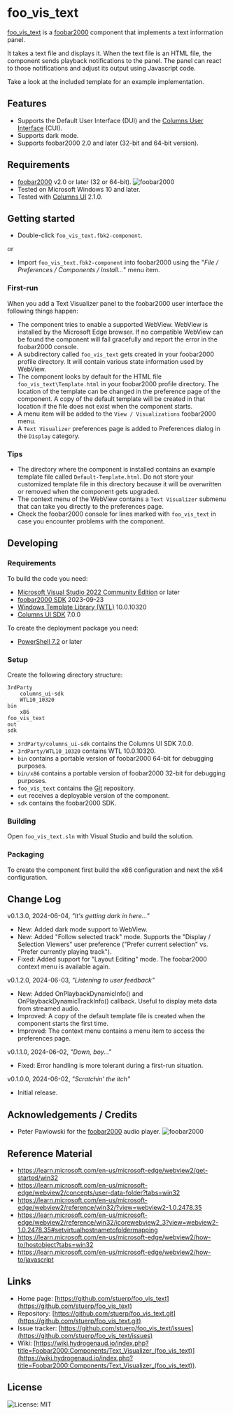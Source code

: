 
# foo_vis_text

[foo_vis_text](https://github.com/stuerp/foo_vis_text/releases) is a [foobar2000](https://www.foobar2000.org/) component that implements a text information panel.

It takes a text file and displays it. When the text file is an HTML file, the component sends playback notifications to the panel. The panel can react to those notifications and adjust its output using Javascript code.

Take a look at the included template for an example implementation.

## Features

* Supports the Default User Interface (DUI) and the [Columns User Interface](https://yuo.be/columns-ui) (CUI).
* Supports dark mode.
* Supports foobar2000 2.0 and later (32-bit and 64-bit version).

## Requirements

* [foobar2000](https://www.foobar2000.org/download) v2.0 or later (32 or 64-bit). ![foobar2000](https://www.foobar2000.org/button-small.png)
* Tested on Microsoft Windows 10 and later.
* Tested with [Columns UI](https://yuo.be/columns-ui) 2.1.0.

## Getting started

* Double-click `foo_vis_text.fbk2-component`.

or

* Import `foo_vis_text.fbk2-component` into foobar2000 using the "*File / Preferences / Components / Install...*" menu item.

### First-run

When you add a Text Visualizer panel to the foobar2000 user interface the following things happen:

* The component tries to enable a supported WebView. WebView is installed by the Microsoft Edge browser. If no compatible WebView can be found the component will fail gracefully and report the error in the foobar2000 console.
* A subdirectory called `foo_vis_text` gets created in your foobar2000 profile directory. It will contain various state information used by WebView.
* The component looks by default for the HTML file `foo_vis_text\Template.html` in your foobar2000 profile directory. The location of the template can be changed in the preference page of the component. A copy of the default template will be created in that location if the file does not exist when the component starts.
* A menu item will be added to the `View / Visualizations` foobar2000 menu.
* A `Text Visualizer` preferences page is added to Preferences dialog in the `Display` category.

### Tips

* The directory where the component is installed contains an example template file called `Default-Template.html`. Do not store your customized template file in this directory because it will be overwritten or removed when the component gets upgraded.
* The context menu of the WebView contains a `Text Visualizer` submenu that can take you directly to the preferences page.
* Check the foobar2000 console for lines marked with `foo_vis_text` in case you encounter problems with the component.

## Developing

### Requirements

To build the code you need:

* [Microsoft Visual Studio 2022 Community Edition](https://visualstudio.microsoft.com/downloads/) or later
* [foobar2000 SDK](https://www.foobar2000.org/SDK) 2023-09-23
* [Windows Template Library (WTL)](https://github.com/Win32-WTL/WTL) 10.0.10320
* [Columns UI SDK](https://yuo.be/columns-ui-sdk) 7.0.0

To create the deployment package you need:

* [PowerShell 7.2](https://github.com/PowerShell/PowerShell) or later

### Setup

Create the following directory structure:

    3rdParty
        columns_ui-sdk
        WTL10_10320
    bin
        x86
    foo_vis_text
    out
    sdk

* `3rdParty/columns_ui-sdk` contains the Columns UI SDK 7.0.0.
* `3rdParty/WTL10_10320` contains WTL 10.0.10320.
* `bin` contains a portable version of foobar2000 64-bit for debugging purposes.
* `bin/x86` contains a portable version of foobar2000 32-bit for debugging purposes.
* `foo_vis_text` contains the [Git](https://github.com/stuerp/foo_vis_text) repository.
* `out` receives a deployable version of the component.
* `sdk` contains the foobar2000 SDK.

### Building

Open `foo_vis_text.sln` with Visual Studio and build the solution.

### Packaging

To create the component first build the x86 configuration and next the x64 configuration.

## Change Log

v0.1.3.0, 2024-06-04, *"It's getting dark in here..."*

* New: Added dark mode support to WebView.
* New: Added "Follow selected track" mode. Supports the "Display / Selection Viewers" user preference ("Prefer current selection" vs. "Prefer currently playing track").
* Fixed: Added support for "Layout Editing" mode. The foobar2000 context menu is available again.

v0.1.2.0, 2024-06-03, *"Listening to user feedback"*

* New: Added OnPlaybackDynamicInfo() and OnPlaybackDynamicTrackInfo() callback. Useful to display meta data from streamed audio.
* Improved: A copy of the default template file is created when the component starts the first time.
* Improved: The context menu contains a menu item to access the preferences page.

v0.1.1.0, 2024-06-02, *"Down, boy..."*

* Fixed: Error handling is more tolerant during a first-run situation.

v0.1.0.0, 2024-06-02, *"Scratchin' the itch"*

* Initial release.

## Acknowledgements / Credits

* Peter Pawlowski for the [foobar2000](https://www.foobar2000.org/) audio player. ![foobar2000](https://www.foobar2000.org/button-small.png)

## Reference Material

* https://learn.microsoft.com/en-us/microsoft-edge/webview2/get-started/win32
* https://learn.microsoft.com/en-us/microsoft-edge/webview2/concepts/user-data-folder?tabs=win32
* https://learn.microsoft.com/en-us/microsoft-edge/webview2/reference/win32/?view=webview2-1.0.2478.35
* https://learn.microsoft.com/en-us/microsoft-edge/webview2/reference/win32/icorewebview2_3?view=webview2-1.0.2478.35#setvirtualhostnametofoldermapping
* https://learn.microsoft.com/en-us/microsoft-edge/webview2/how-to/hostobject?tabs=win32
* https://learn.microsoft.com/en-us/microsoft-edge/webview2/how-to/javascript

## Links

* Home page: [https://github.com/stuerp/foo_vis_text](https://github.com/stuerp/foo_vis_text)
* Repository: [https://github.com/stuerp/foo_vis_text.git](https://github.com/stuerp/foo_vis_text.git)
* Issue tracker: [https://github.com/stuerp/foo_vis_text/issues](https://github.com/stuerp/foo_vis_text/issues)
* Wiki: [https://wiki.hydrogenaud.io/index.php?title=Foobar2000:Components/Text_Visualizer_(foo_vis_text)](https://wiki.hydrogenaud.io/index.php?title=Foobar2000:Components/Text_Visualizer_(foo_vis_text)).

## License

![License: MIT](https://img.shields.io/badge/license-MIT-yellow.svg)
